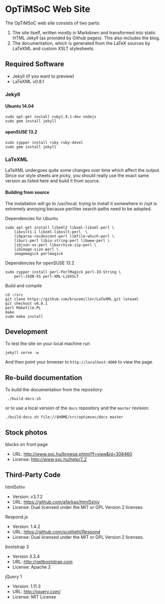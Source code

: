 # OpTiMSoC Web Site

The OpTiMSoC web site consists of two parts:

1. The site itself, written mostly in Markdown and transformed into static
   HTML Jekyll (as provided by Github pages). This also includes the blog.
2. The documentation, which is generated from the LaTeX sources by
   LaTeXML and custom XSLT stylesheets.

## Required Software

- Jekyll (if you want to preview)
- LaTeXML v0.8.1

### Jekyll
#### Ubuntu 14.04

    sudo apt-get install ruby1.9.1-dev nodejs
    sudo gem install jekyll

#### openSUSE 13.2

    sudo zypper install ruby ruby-devel
    sudo gem install jekyll

### LaTeXML
LaTeXML undergoes quite some changes over time which affect the output. Since
our style sheets are picky, you should really use the exact same version as
listed here and build it from source.

#### Building from source
The installation will go to /usr/local; trying to install it somewhere
in /opt is extremely annoying because perl/tex search paths need to be
adopted.

Dependencies for Ubuntu

```
sudo apt-get install libxml2 libxml-libxml-perl \
    libxslt1.1 libxml-libxslt-perl  \
    libparse-recdescent-perl libfile-which-perl \
    liburi-perl libio-string-perl libwww-perl \
    libjson-xs-perl libarchive-zip-perl \
    libimage-size-perl \
    imagemagick perlmagick
```

Dependencies for openSUSE 13.2
```
sudo zypper install perl-PerlMagick perl-IO-String \
    perl-JSON-XS perl-XML-LibXSLT
```

Build and compile

```
cd ~/src
git clone https://github.com/brucemiller/LaTeXML.git latexml
git checkout v0.8.1
perl Makefile.PL
make
sudo make install
```

## Development

To test the site on your local machine run

    jekyll serve -w

And then point your browser to `http://localhost:4000` to view the page.

## Re-build documentation

To build the documentation from the repository:

     ./build-docs.sh

or to use a local version of the `docs` repository and the `master` revision:

    ./build-docs.sh file://$HOME/src/optimsoc/docs master

## Stock photos

blocks on front page

- URL: http://www.sxc.hu/browse.phtml?f=view&id=308460
- License: http://www.sxc.hu/help/7_2

## Third-Party Code

html5shiv
- Version: v3.7.2
- URL: https://github.com/afarkas/html5shiv
- License: Dual licensed under the MIT or GPL Version 2 licenses

Respond.js
- Version: 1.4.2
- URL: https://github.com/scottjehl/Respond
- License: Dual licensed under the MIT or GPL Version 2 licenses.

bootstrap 3
- Version 3.3.4
- URL: http://getbootstrap.com
- License: Apache 2

jQuery 1
- Version: 1.11.3
- URL: http://jquery.com/
- License: MIT License

